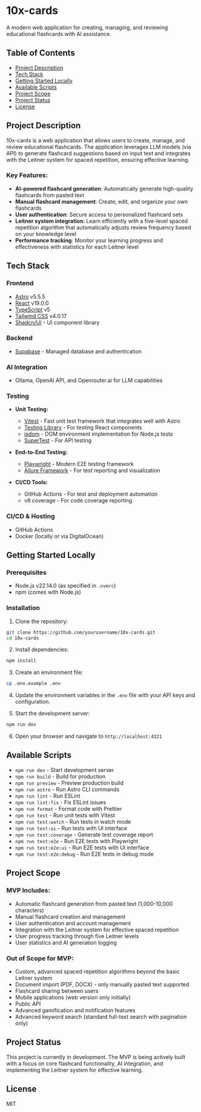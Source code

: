 # 10x-cards

A modern web application for creating, managing, and reviewing educational flashcards with AI assistance.

## Table of Contents
- [Project Description](#project-description)
- [Tech Stack](#tech-stack)
- [Getting Started Locally](#getting-started-locally)
- [Available Scripts](#available-scripts)
- [Project Scope](#project-scope)
- [Project Status](#project-status)
- [License](#license)

## Project Description

10x-cards is a web application that allows users to create, manage, and review educational flashcards. The application leverages LLM models (via API) to generate flashcard suggestions based on input text and integrates with the Leitner system for spaced repetition, ensuring effective learning.

### Key Features:
- **AI-powered flashcard generation**: Automatically generate high-quality flashcards from pasted text
- **Manual flashcard management**: Create, edit, and organize your own flashcards
- **User authentication**: Secure access to personalized flashcard sets
- **Leitner system integration**: Learn efficiently with a five-level spaced repetition algorithm that automatically adjusts review frequency based on your knowledge level
- **Performance tracking**: Monitor your learning progress and effectiveness with statistics for each Leitner level

## Tech Stack

### Frontend
- [Astro](https://astro.build/) v5.5.5
- [React](https://react.dev/) v19.0.0
- [TypeScript](https://www.typescriptlang.org/) v5
- [Tailwind CSS](https://tailwindcss.com/) v4.0.17
- [Shadcn/UI](https://ui.shadcn.com/) - UI component library

### Backend
- [Supabase](https://supabase.com/) - Managed database and authentication

### AI Integration
- Ollama, OpenAI API, and Openrouter.ai for LLM capabilities

### Testing
- **Unit Testing:**
  - [Vitest](https://vitest.dev/) - Fast unit test framework that integrates well with Astro
  - [Testing Library](https://testing-library.com/) - For testing React components
  - [jsdom](https://github.com/jsdom/jsdom) - DOM environment implementation for Node.js tests
  - [SuperTest](https://github.com/visionmedia/supertest) - For API testing

- **End-to-End Testing:**
  - [Playwright](https://playwright.dev/) - Modern E2E testing framework
  - [Allure Framework](https://allurereport.org/) - For test reporting and visualization

- **CI/CD Tools:**
  - GitHub Actions - For test and deployment automation
  - v8 coverage - For code coverage reporting

### CI/CD & Hosting
- GitHub Actions
- Docker (locally or via DigitalOcean)

## Getting Started Locally

### Prerequisites
- Node.js v22.14.0 (as specified in `.nvmrc`)
- npm (comes with Node.js)

### Installation

1. Clone the repository:
```bash
git clone https://github.com/yourusername/10x-cards.git
cd 10x-cards
```

2. Install dependencies:
```bash
npm install
```

3. Create an environment file:
```bash
cp .env.example .env
```

4. Update the environment variables in the `.env` file with your API keys and configuration.

5. Start the development server:
```bash
npm run dev
```

6. Open your browser and navigate to `http://localhost:4321`

## Available Scripts

- `npm run dev` - Start development server
- `npm run build` - Build for production
- `npm run preview` - Preview production build
- `npm run astro` - Run Astro CLI commands
- `npm run lint` - Run ESLint
- `npm run lint:fix` - Fix ESLint issues
- `npm run format` - Format code with Prettier
- `npm run test` - Run unit tests with Vitest
- `npm run test:watch` - Run tests in watch mode
- `npm run test:ui` - Run tests with UI interface
- `npm run test:coverage` - Generate test coverage report
- `npm run test:e2e` - Run E2E tests with Playwright
- `npm run test:e2e:ui` - Run E2E tests with UI interface
- `npm run test:e2e:debug` - Run E2E tests in debug mode

## Project Scope

### MVP Includes:
- Automatic flashcard generation from pasted text (1,000-10,000 characters)
- Manual flashcard creation and management
- User authentication and account management
- Integration with the Leitner system for effective spaced repetition
- User progress tracking through five Leitner levels
- User statistics and AI generation logging

### Out of Scope for MVP:
- Custom, advanced spaced repetition algorithms beyond the basic Leitner system
- Document import (PDF, DOCX) - only manually pasted text supported
- Flashcard sharing between users
- Mobile applications (web version only initially)
- Public API
- Advanced gamification and notification features
- Advanced keyword search (standard full-text search with pagination only)

## Project Status

This project is currently in development. The MVP is being actively built with a focus on core flashcard functionality, AI integration, and implementing the Leitner system for effective learning.

## License

MIT 